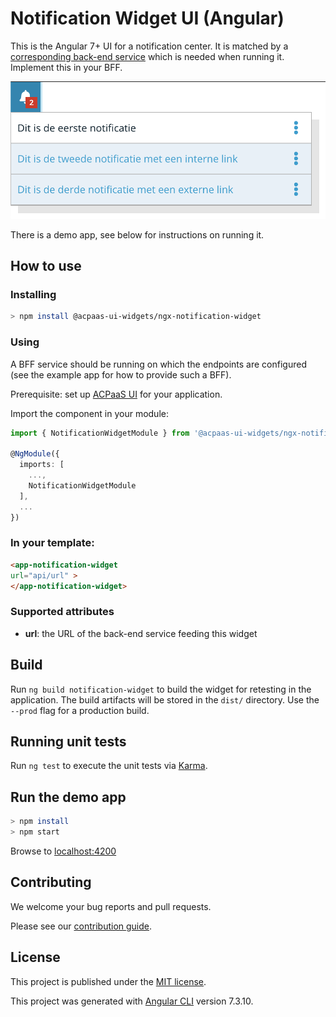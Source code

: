 # Notification Widget UI (Angular)

This is the Angular 7+ UI for a notification center. It is matched by a [corresponding back-end service](todo) which is needed when running it. Implement this in your BFF.

![screenshot](Screenshot.png)

There is a demo app, see below for instructions on running it.

## How to use

### Installing

```sh
> npm install @acpaas-ui-widgets/ngx-notification-widget
```

### Using

A BFF service should be running on which the endpoints are configured (see the example app for how to provide such a BFF).

Prerequisite: set up [ACPaaS UI](https://github.com/digipolisantwerp/acpaas-ui_angular/) for your application.

Import the component in your module:

```ts
import { NotificationWidgetModule } from '@acpaas-ui-widgets/ngx-notififcation-widget';

@NgModule({
  imports: [
    ...,
    NotificationWidgetModule
  ],
  ...
})
```

### In your template:

```html
<app-notification-widget 
url="api/url" >
</app-notification-widget>
```


### Supported attributes

- **url**: the URL of the back-end service feeding this widget


## Build

Run `ng build notification-widget` to build the widget for retesting in the application. The build artifacts will be stored in the `dist/` directory. Use the `--prod` flag for a production build.

## Running unit tests

Run `ng test` to execute the unit tests via [Karma](https://karma-runner.github.io).
## Run the demo app

```sh
> npm install
> npm start
```

Browse to [localhost:4200](http://localhost:4200)

## Contributing

We welcome your bug reports and pull requests.

Please see our [contribution guide](CONTRIBUTING.md).

## License

This project is published under the [MIT license](LICENSE.md).

This project was generated with [Angular CLI](https://github.com/angular/angular-cli) version 7.3.10.
